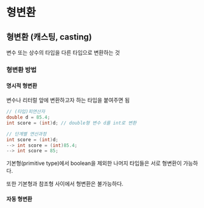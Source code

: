 # 형변환

## 형변환 (캐스팅, casting)

변수 또는 상수의 타입을 다른 타입으로 변환하는 것

### 형변환 방법

#### 명시적 형변환

변수나 리터럴 앞에 변환하고자 하는 타입을 붙여주면 됨

```java
// (타입)피연산자
double d = 85.4;
int score = (int)d; // double형 변수 d를 int로 변환

// 단계별 연산과정
int score = (int)d;
--> int score = (int)85.4;
--> int score = 85;
```

기본형(primitive type)에서 boolean을 제외한 나머지 타입들은 서로 형변환이 가능하다.

또한 기본형과 참조형 사이에서 형변환은 불가능하다.

#### 자동 형변환

